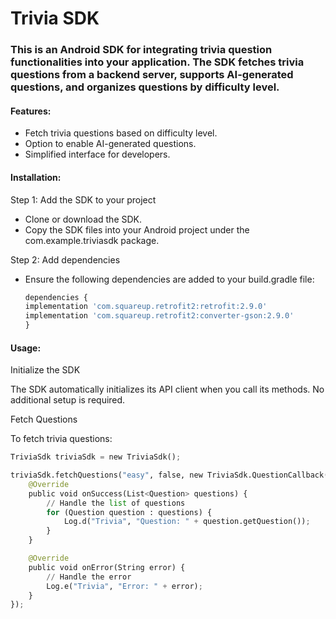 # Trivia SDK


### This is an Android SDK for integrating trivia question functionalities into your application. The SDK fetches trivia questions from a backend server, supports AI-generated questions, and organizes questions by difficulty level.

#### Features:


  - Fetch trivia questions based on difficulty level.
  - Option to enable AI-generated questions.
  - Simplified interface for developers.


#### Installation:


Step 1: Add the SDK to your project


  - Clone or download the SDK.
  - Copy the SDK files into your Android project under the com.example.triviasdk package.


Step 2: Add dependencies


  - Ensure the following dependencies are added to your build.gradle file:
    ```python
    dependencies {
    implementation 'com.squareup.retrofit2:retrofit:2.9.0'
    implementation 'com.squareup.retrofit2:converter-gson:2.9.0'
    }


#### Usage:


Initialize the SDK


The SDK automatically initializes its API client when you call its methods. No additional setup is required.


Fetch Questions


To fetch trivia questions:
```python
TriviaSdk triviaSdk = new TriviaSdk();

triviaSdk.fetchQuestions("easy", false, new TriviaSdk.QuestionCallback() {
    @Override
    public void onSuccess(List<Question> questions) {
        // Handle the list of questions
        for (Question question : questions) {
            Log.d("Trivia", "Question: " + question.getQuestion());
        }
    }

    @Override
    public void onError(String error) {
        // Handle the error
        Log.e("Trivia", "Error: " + error);
    }
});



